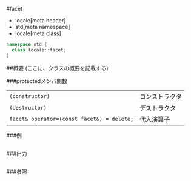 #facet
* locale[meta header]
* std[meta namespace]
* locale[meta class]

```cpp
namespace std {
  class locale::facet;
}
```

##概要
(ここに、クラスの概要を記載する)

###protectedメンバ関数

| | |
|-------------------------------------------------------|-----------------------|
| `(constructor)` | コンストラクタ |
| `(destructor)` | デストラクタ |
| `facet& operator=(const facet&) = delete;` | 代入演算子 |

###例
```cpp
```

###出力
```
```

###参照
